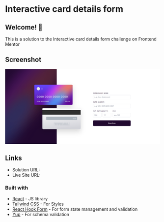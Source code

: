 # Interactive card details form

## Welcome! 👋

This is a solution to the Interactive card details form challenge on Frontend Mentor

## Screenshot

![Screenshot](/public/output.png)

## Links

- Solution URL:
- Live Site URL:

### Built with

- [React](https://reactjs.org/) - JS library
- [Tailwind CSS](https://tailwindcss.com/) - For Styles
- [React Hook Form](https://react-hook-form.com/) - For form state management and validation
- [Yup](https://github.com/jquense/yup) - For schema validation
